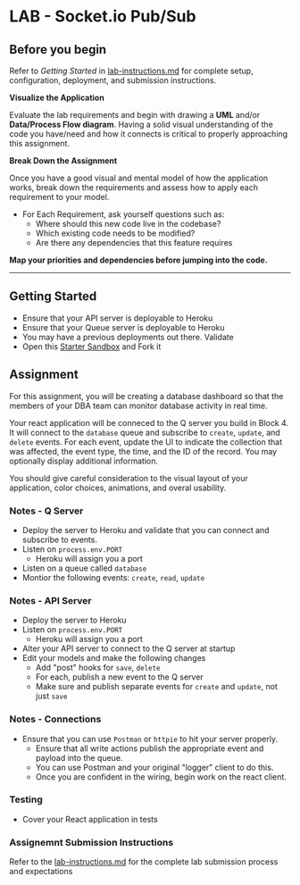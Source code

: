# LAB - Socket.io Pub/Sub

## Before you begin
Refer to *Getting Started*  in [lab-instructions.md](../../../reference/submission-instructions/labs.md) for complete setup, configuration, deployment, and submission instructions.

**Visualize the Application**

Evaluate the lab requirements and begin with drawing a **UML** and/or **Data/Process Flow diagram**.  Having a solid visual understanding of the code you have/need and how it connects is critical to properly approaching this assignment.

**Break Down the Assignment**

Once you have a good visual and mental model of how the application works, break down the requirements and assess how to apply each requirement to your model.

 * For Each Requirement, ask yourself questions such as:
   * Where should this new code live in the codebase?
   * Which existing code needs to be modified?
   * Are there any dependencies that this feature requires

**Map your priorities and dependencies before jumping into the code.**

---

## Getting Started

* Ensure that your API server is deployable to Heroku
* Ensure that your Queue server is deployable to Heroku
* You may have a previous deployments out there. Validate
* Open this [Starter Sandbox](https://codesandbox.io/s/z6mpqy858m) and Fork it

## Assignment
For this assignment, you will be creating a database dashboard so that the members of your DBA team can monitor database activity in real time.

Your react application will be conneced to the Q server you build in Block 4. It will connect to the `database` queue and subscribe to `create`, `update`, and `delete` events. For each event, update the UI to indicate the collection that was affected, the event type, the time, and the ID of the record.  You may optionally display additional information.

You should give careful consideration to the visual layout of your application, color choices, animations, and overal usability.

### Notes - Q Server
* Deploy the server to Heroku and validate that you can connect and subscribe to events.
* Listen on `process.env.PORT`
  * Heroku will assign you a port
* Listen on a queue called `database`
* Montior the following events: `create`, `read`, `update`

### Notes - API Server
* Deploy the server to Heroku
* Listen on `process.env.PORT`
  * Heroku will assign you a port
* Alter your API server to connect to the Q server at startup
* Edit your models and make the following changes
  * Add "post" hooks for `save`, `delete`
  * For each, publish a new event to the Q server
  * Make sure and publish separate events for `create` and `update`, not just `save`


### Notes - Connections
* Ensure that you can use `Postman` or `httpie` to hit your server properly.
  * Ensure that all write actions publish the appropriate event and payload into the queue.
  * You can use Postman and your original "logger" client to do this.
  * Once you are confident in the wiring, begin work on the react client.

### Testing
* Cover your React application in tests

### Assignemnt Submission Instructions
Refer to the [lab-instructions.md](../../../reference/submission-instructions/labs.md) for the complete lab submission process and expectations
